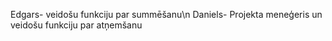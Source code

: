 Edgars- veidošu funkciju par summēšanu\n
Daniels- Projekta meneģeris un veidošu funkciju par atņemšanu
